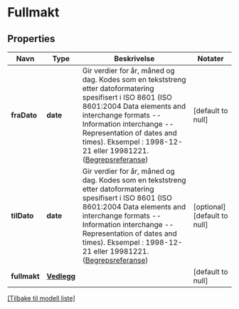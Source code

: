 # Fullmakt

## Properties

| Navn         | Type                      | Beskrivelse                                                                                                                                                                                                                                                                                                                                                            | Notater                      |
|--------------|---------------------------|------------------------------------------------------------------------------------------------------------------------------------------------------------------------------------------------------------------------------------------------------------------------------------------------------------------------------------------------------------------------|------------------------------|
| **fraDato**  | **date**                  | Gir verdier for år, måned og dag. Kodes som en tekststreng etter datoformatering spesifisert i  ISO 8601 (ISO 8601:2004 Data elements and interchange formats -- Information interchange -- Representation of dates and times). Eksempel : 1998-12-21 eller 19981221.   ([Begrepsreferanse](https://data.skatteetaten.no/begrep/20b52aed-9fe1-11e5-a9f8-e4115b280940)) | [default to null]            |
| **tilDato**  | **date**                  | Gir verdier for år, måned og dag. Kodes som en tekststreng etter datoformatering spesifisert i  ISO 8601 (ISO 8601:2004 Data elements and interchange formats -- Information interchange -- Representation of dates and times). Eksempel : 1998-12-21 eller 19981221.   ([Begrepsreferanse](https://data.skatteetaten.no/begrep/20b52aed-9fe1-11e5-a9f8-e4115b280940)) | [optional] [default to null] |
| **fullmakt** | [**Vedlegg**](Vedlegg.md) |                                                                                                                                                                                                                                                                                                                                                                        | [default to null]            |

[[Tilbake til modell liste]](../index.md)

